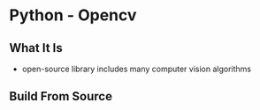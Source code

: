 # Python - Opencv

## What It Is

- open-source library includes many computer vision algorithms

## Build From Source



